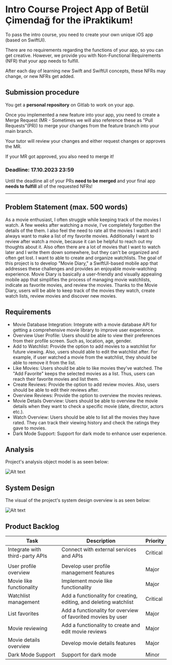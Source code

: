# Intro Course Project App of Betül Çimendağ for the iPraktikum!

To pass the intro course, you need to create your own unique iOS app (based on SwiftUI).

There are no requirements regarding the functions of your app, so you can get creative.
However, we provide you with Non-Functional Requirements (NFR) that your app needs to fulfill.

After each day of learning new Swift and SwiftUI concepts, these NFRs may change, or new NFRs get added.

## Submission procedure

You get a **personal repository** on Gitlab to work on your app.

Once you implemented a new feature into your app, you need to create a Merge Request (MR - Sometimes we will also reference these as "Pull Requests"(PR)) to merge your changes from the feature branch into your main branch.

Your tutor will review your changes and either request changes or approves the MR.

If your MR got approved, you also need to merge it!

### Deadline: **17.10.2023 23:59**

Until the deadline all of your PRs **need to be merged** and your final app **needs to fulfill** all of the requested NFRs!

--- 

## Problem Statement (max. 500 words)

As a movie enthusiast, I often struggle while keeping track of the movies I watch. A few weeks after watching a movie, I've completely forgotten the details of the them. I also feel the need to rate all the movies I watch and I always want to make a list of my favorite movies. Additionally I want to review after watch a movie, because it can be helpful to reach out my thoughts about it. Also often there are a lot of movies that I want to watch later and I write them down somewhere, but they can't be organized and often get lost. I want to able to create and organize watchlists.
The goal of this project is to develop "Movie Diary," a SwiftUI-based mobile app that addresses these challenges and provides an enjoyable movie-watching experience. Movie Diary is basically a user-friendly and visually appealing mobile app that simplifies the process of managing movie watchlists, indicate as favorite movies, and review the movies. Thanks to the Movie Diary, users will be able to keep track of the movies they watch, create watch lists, review movies and discover new movies.  

## Requirements

- Movie Database Integration: Integrate with a movie database API for getting a comprehensive movie library to improve user experience.
- Overview User Profile: Users should be able to view their preferences from their profile screen. Such as, location, age, gender.
- Add to Watchlist: Provide the option to add movies to a watchlist for future viewing. Also, users should able to edit the watchlist after. For example, if user watched a movie from the watchlist, they should be able to remove it from the list.
- Like Movies: Users should be able to like movies they've watched. The "Add Favorite" keeps the selected movies as a list. Thus, users can reach their favorite movies and list them.
- Create Reviews: Provide the option to add review movies. Also, users should be able to edit their reviews after.
- Overview Reviews: Provide the option to overview the movies reviews.
- Movie Details Overview: Users should be able to overview the movie details when they want to check a specific movie (date, director, actors etc.).
- Watch Overview: Users should be able to list all the movies they have rated. They can track their viewing history and check the ratings they gave to movies.
- Dark Mode Support: Support for dark mode to enhance user experience.

## Analysis

Project's analysis object model is as seen below:

![Alt text](UMLClassDiagram.png)


## System Design


The visual of the project's system design overview is as seen below:

![Alt text](movie-system-design.png)

## Product Backlog

| Task                              | Description                                    | Priority   |
| --------------------------------- | ---------------------------------------------- | ----------  |
| Integrate with third-party APIs    | Connect with external services and APIs        | Critical  |
||
| User profile overview             | Develop user profile management features      | Major      |
| Movie like functionality        | Implement movie like functionality        | Major      |
| Watchlist management | Add a functionality for creating, editing, and deleting watchlist | Critical  |
| List favorites         | Add a functionality for overview of favorited movies by user | Major  |
| Movie reviewing              | Add a functionality to create and edit movie reviews | Major  |
| Movie details overview       | Develop movie details features  | Major     |
| Dark Mode Support    | Support for dark mode     | Minor      |

